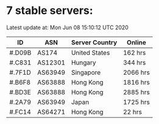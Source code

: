# 7 stable servers:

Latest update at: Mon Jun 08 15:10:12 UTC 2020

| ID | ASN | Server Country | Online |
| -- | --- | -------------- | ------ |
| #.D09B | AS174 | United States | 162 hrs |
| #.C831 | AS12301 | Hungary | 344 hrs |
| #.7F1D | AS63949 | Singapore | 2066 hrs |
| #.B6F8 | AS63888 | Hong Kong | 1816 hrs |
| #.BD3E | AS63888 | Hong Kong | 2885 hrs |
| #.2A79 | AS63949 | Japan | 1725 hrs |
| #.FC14 | AS64271 | Hong Kong | 22 hrs |

